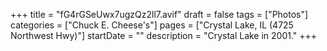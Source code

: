 +++
title = "fG4rGSeUwx7ugzQz2ll7.avif"
draft = false
tags = ["Photos"]
categories = ["Chuck E. Cheese's"]
pages = ["Crystal Lake, IL (4725 Northwest Hwy)"]
startDate = ""
description = "Crystal Lake in 2001."
+++
